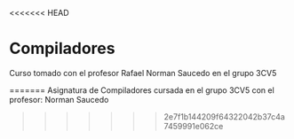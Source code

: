<<<<<<< HEAD
# Compiladores

Curso tomado con el profesor Rafael Norman Saucedo en el grupo 3CV5

=======
Asignatura de Compiladores cursada en el grupo 3CV5 con el profesor: Norman Saucedo 
>>>>>>> 2e7f1b144209f64322042b37c4a7459991e062ce
